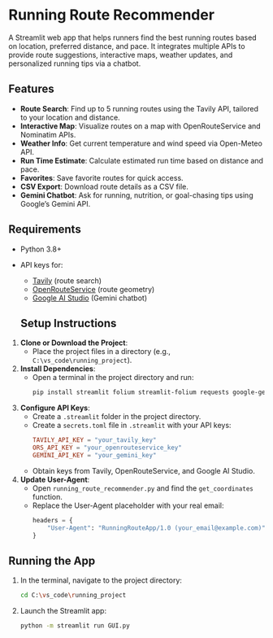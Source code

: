 # Running Route Recommender

A Streamlit web app that helps runners find the best running routes based on location, preferred distance, and pace. It integrates multiple APIs to provide route suggestions, interactive maps, weather updates, and personalized running tips via a chatbot.

## Features
- **Route Search**: Find up to 5 running routes using the Tavily API, tailored to your location and distance.
- **Interactive Map**: Visualize routes on a map with OpenRouteService and Nominatim APIs.
- **Weather Info**: Get current temperature and wind speed via Open-Meteo API.
- **Run Time Estimate**: Calculate estimated run time based on distance and pace.
- **Favorites**: Save favorite routes for quick access.
- **CSV Export**: Download route details as a CSV file.
- **Gemini Chatbot**: Ask for running, nutrition, or goal-chasing tips using Google’s Gemini API.

## Requirements
- Python 3.8+
- API keys for:
  - [Tavily](https://tavily.com) (route search)
  - [OpenRouteService](https://openrouteservice.org) (route geometry)
  - [Google AI Studio](https://aistudio.google.com) (Gemini chatbot)
 
  ## Setup Instructions
1. **Clone or Download the Project**:
   - Place the project files in a directory (e.g., `C:\vs_code\running_project`).
2. **Install Dependencies**:
   - Open a terminal in the project directory and run:
     ```bash
     pip install streamlit folium streamlit-folium requests google-generativeai
     ```
3. **Configure API Keys**:
   - Create a `.streamlit` folder in the project directory.
   - Create a `secrets.toml` file in `.streamlit` with your API keys:
     ```toml
     TAVILY_API_KEY = "your_tavily_key"
     ORS_API_KEY = "your_openrouteservice_key"
     GEMINI_API_KEY = "your_gemini_key"
     ```
   - Obtain keys from Tavily, OpenRouteService, and Google AI Studio.
4. **Update User-Agent**:
   - Open `running_route_recommender.py` and find the `get_coordinates` function.
   - Replace the User-Agent placeholder with your real email:
     ```python
     headers = {
         "User-Agent": "RunningRouteApp/1.0 (your_email@example.com)"  # e.g., john.doe@gmail.com
     }
     ```
## Running the App
1. In the terminal, navigate to the project directory:
   ```bash
   cd C:\vs_code\running_project
   ```
2. Launch the Streamlit app:
   ```bash
   python -m streamlit run GUI.py
   ```
     
